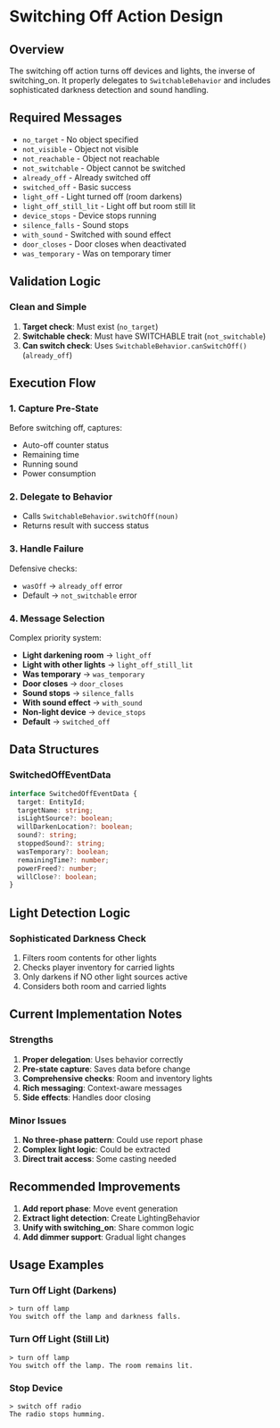# Switching Off Action Design

## Overview
The switching off action turns off devices and lights, the inverse of switching_on. It properly delegates to `SwitchableBehavior` and includes sophisticated darkness detection and sound handling.

## Required Messages
- `no_target` - No object specified
- `not_visible` - Object not visible
- `not_reachable` - Object not reachable
- `not_switchable` - Object cannot be switched
- `already_off` - Already switched off
- `switched_off` - Basic success
- `light_off` - Light turned off (room darkens)
- `light_off_still_lit` - Light off but room still lit
- `device_stops` - Device stops running
- `silence_falls` - Sound stops
- `with_sound` - Switched with sound effect
- `door_closes` - Door closes when deactivated
- `was_temporary` - Was on temporary timer

## Validation Logic

### Clean and Simple
1. **Target check**: Must exist (`no_target`)
2. **Switchable check**: Must have SWITCHABLE trait (`not_switchable`)
3. **Can switch check**: Uses `SwitchableBehavior.canSwitchOff()` (`already_off`)

## Execution Flow

### 1. Capture Pre-State
Before switching off, captures:
- Auto-off counter status
- Remaining time
- Running sound
- Power consumption

### 2. Delegate to Behavior
- Calls `SwitchableBehavior.switchOff(noun)`
- Returns result with success status

### 3. Handle Failure
Defensive checks:
- `wasOff` → `already_off` error
- Default → `not_switchable` error

### 4. Message Selection
Complex priority system:
- **Light darkening room** → `light_off`
- **Light with other lights** → `light_off_still_lit`
- **Was temporary** → `was_temporary`
- **Door closes** → `door_closes`
- **Sound stops** → `silence_falls`
- **With sound effect** → `with_sound`
- **Non-light device** → `device_stops`
- **Default** → `switched_off`

## Data Structures

### SwitchedOffEventData
```typescript
interface SwitchedOffEventData {
  target: EntityId;
  targetName: string;
  isLightSource?: boolean;
  willDarkenLocation?: boolean;
  sound?: string;
  stoppedSound?: string;
  wasTemporary?: boolean;
  remainingTime?: number;
  powerFreed?: number;
  willClose?: boolean;
}
```

## Light Detection Logic

### Sophisticated Darkness Check
1. Filters room contents for other lights
2. Checks player inventory for carried lights
3. Only darkens if NO other light sources active
4. Considers both room and carried lights

## Current Implementation Notes

### Strengths
1. **Proper delegation**: Uses behavior correctly
2. **Pre-state capture**: Saves data before change
3. **Comprehensive checks**: Room and inventory lights
4. **Rich messaging**: Context-aware messages
5. **Side effects**: Handles door closing

### Minor Issues
1. **No three-phase pattern**: Could use report phase
2. **Complex light logic**: Could be extracted
3. **Direct trait access**: Some casting needed

## Recommended Improvements
1. **Add report phase**: Move event generation
2. **Extract light detection**: Create LightingBehavior
3. **Unify with switching_on**: Share common logic
4. **Add dimmer support**: Gradual light changes

## Usage Examples

### Turn Off Light (Darkens)
```
> turn off lamp
You switch off the lamp and darkness falls.
```

### Turn Off Light (Still Lit)
```
> turn off lamp
You switch off the lamp. The room remains lit.
```

### Stop Device
```
> switch off radio
The radio stops humming.
```